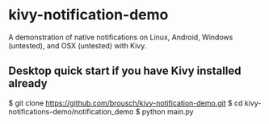 kivy-notification-demo
======================

A demonstration of native notifications on Linux, Android, Windows (untested), 
and OSX (untested) with Kivy.

Desktop quick start if you have Kivy installed already
------------------------------------------------------

$ git clone https://github.com/brousch/kivy-notification-demo.git
$ cd kivy-notifications-demo/notification_demo
$ python main.py
